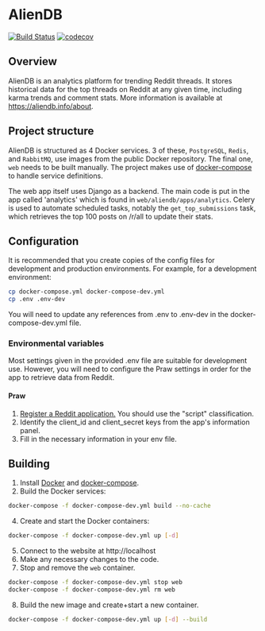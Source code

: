# AlienDB

[![Build Status](https://travis-ci.org/xgi/aliendb.svg?branch=master)](https://travis-ci.org/xgi/aliendb) [![codecov](https://codecov.io/gh/xgi/aliendb/branch/master/graph/badge.svg)](https://codecov.io/gh/xgi/aliendb)

## Overview

AlienDB is an analytics platform for trending Reddit threads. It stores historical data for the top threads on Reddit at any given time, including karma trends and comment stats. More information is available at https://aliendb.info/about.

## Project structure
AlienDB is structured as 4 Docker services. 3 of these, `PostgreSQL`, `Redis`, and `RabbitMQ`, use images from the public Docker repository. The final one, `web` needs to be built manually. The project makes use of [docker-compose](https://docs.docker.com/compose/) to handle service definitions.

The web app itself uses Django as a backend. The main code is put in the app called 'analytics' which is found in `web/aliendb/apps/analytics`. Celery is used to automate scheduled tasks, notably the `get_top_submissions` task, which retrieves the top 100 posts on /r/all to update their stats.

## Configuration
It is recommended that you create copies of the config files for development and production environments. For example, for a development environment:
```bash
cp docker-compose.yml docker-compose-dev.yml
cp .env .env-dev
```
You will need to update any references from .env to .env-dev in the docker-compose-dev.yml file.

### Environmental variables
Most settings given in the provided .env file are suitable for development use. However, you will need to configure the Praw settings in order for the app to retrieve data from Reddit.

#### Praw

1. [Register a Reddit application.](https://github.com/reddit/reddit/wiki/OAuth2#getting-started) You should use the "script" classification.
2. Identify the client_id and client_secret keys from the app's information panel.
3. Fill in the necessary information in your env file.


## Building
1. Install [Docker](https://docs.docker.com/) and [docker-compose](https://docs.docker.com/compose/).
3. Build the Docker services:
```bash
docker-compose -f docker-compose-dev.yml build --no-cache
```
4. Create and start the Docker containers:
```bash
docker-compose -f docker-compose-dev.yml up [-d]
```
5. Connect to the website at http://localhost
6. Make any necessary changes to the code.
7. Stop and remove the `web` container.
```bash
docker-compose -f docker-compose-dev.yml stop web
docker-compose -f docker-compose-dev.yml rm web
```
8. Build the new image and create+start a new container.
```bash
docker-compose -f docker-compose-dev.yml up [-d] --build
```
